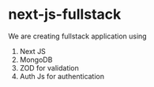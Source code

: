 # next-js-fullstack

We are creating fullstack application using
1. Next JS
2. MongoDB
3. ZOD for validation
4. Auth Js for authentication
